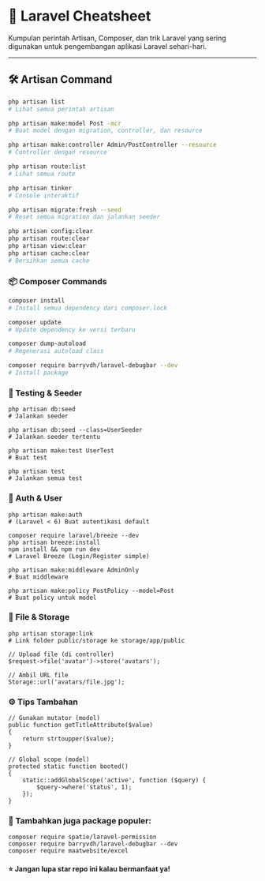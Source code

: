 # 🚀 Laravel Cheatsheet

Kumpulan perintah Artisan, Composer, dan trik Laravel yang sering digunakan untuk pengembangan aplikasi Laravel sehari-hari.

---

## 🛠️ Artisan Command

```bash
php artisan list
# Lihat semua perintah artisan

php artisan make:model Post -mcr
# Buat model dengan migration, controller, dan resource

php artisan make:controller Admin/PostController --resource
# Controller dengan resource

php artisan route:list
# Lihat semua route

php artisan tinker
# Console interaktif

php artisan migrate:fresh --seed
# Reset semua migration dan jalankan seeder

php artisan config:clear
php artisan route:clear
php artisan view:clear
php artisan cache:clear
# Bersihkan semua cache
```

### 📦 Composer Commands
```bash
composer install
# Install semua dependency dari composer.lock

composer update
# Update dependency ke versi terbaru

composer dump-autoload
# Regenerasi autoload class

composer require barryvdh/laravel-debugbar --dev
# Install package
```

### 🧪 Testing & Seeder
```
php artisan db:seed
# Jalankan seeder

php artisan db:seed --class=UserSeeder
# Jalankan seeder tertentu

php artisan make:test UserTest
# Buat test

php artisan test
# Jalankan semua test
```

### 🔐 Auth & User

```
php artisan make:auth
# (Laravel < 6) Buat autentikasi default

composer require laravel/breeze --dev
php artisan breeze:install
npm install && npm run dev
# Laravel Breeze (Login/Register simple)

php artisan make:middleware AdminOnly
# Buat middleware

php artisan make:policy PostPolicy --model=Post
# Buat policy untuk model
```


### 📁 File & Storage
``` 
php artisan storage:link
# Link folder public/storage ke storage/app/public

// Upload file (di controller)
$request->file('avatar')->store('avatars');

// Ambil URL file
Storage::url('avatars/file.jpg');
```


### ⚙️ Tips Tambahan

```
// Gunakan mutator (model)
public function getTitleAttribute($value)
{
    return strtoupper($value);
}

// Global scope (model)
protected static function booted()
{
    static::addGlobalScope('active', function ($query) {
        $query->where('status', 1);
    });
}
```

### 📌 Tambahkan juga package populer:
 ```
composer require spatie/laravel-permission
composer require barryvdh/laravel-debugbar --dev
composer require maatwebsite/excel
```

#### ⭐ Jangan lupa star repo ini kalau bermanfaat ya!
